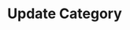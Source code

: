 ---
title: Update Category
type: endpoint
category: 639ba2628407100061f5faac
slug: update-category
parentDoc: 639ba2658407100061f5fac1
hidden: false
order: 4
---